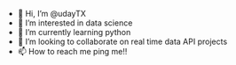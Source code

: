 - 👋 Hi, I’m @udayTX
- 👀 I’m interested in data science
- 🌱 I’m currently learning python
- 💞️ I’m looking to collaborate on real time data API projects
- 📫 How to reach me ping me!!

<!---
udayTX/udayTX is a ✨ special ✨ repository because its `README.md` (this file) appears on your GitHub profile.
You can click the Preview link to take a look at your changes.
--->
